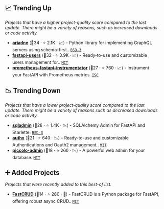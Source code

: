 ## 📈 Trending Up

_Projects that have a higher project-quality score compared to the last update. There might be a variety of reasons, such as increased downloads or code activity._

- <b><a href="https://github.com/mirumee/ariadne">ariadne</a></b> (🥈34 ·  ⭐ 2.1K · 📈) - Python library for implementing GraphQL servers using schema-first.. <code><a href="http://bit.ly/3aKzpTv">BSD-3</a></code>
- <b><a href="https://github.com/fastapi-users/fastapi-users">fastapi-users</a></b> (🥇32 ·  ⭐ 3.9K · 📈) - Ready-to-use and customizable users management for.. <code><a href="http://bit.ly/34MBwT8">MIT</a></code>
- <b><a href="https://github.com/trallnag/prometheus-fastapi-instrumentator">prometheus-fastapi-instrumentator</a></b> (🥉27 ·  ⭐ 760 · 📈) - Instrument your FastAPI with Prometheus metrics. <code><a href="http://bit.ly/3hkKRql">ISC</a></code>

## 📉 Trending Down

_Projects that have a lower project-quality score compared to the last update. There might be a variety of reasons such as decreased downloads or code activity._

- <b><a href="https://github.com/aminalaee/sqladmin">sqladmin</a></b> (🥇28 ·  ⭐ 1.4K · 📉) - SQLAlchemy Admin for FastAPI and Starlette. <code><a href="http://bit.ly/3aKzpTv">BSD-3</a></code>
- <b><a href="https://github.com/yezz123/authx">authx</a></b> (🥈21 ·  ⭐ 640 · 📉) - Ready-to-use and customizable Authentications and Oauth2 management.. <code><a href="http://bit.ly/34MBwT8">MIT</a></code>
- <b><a href="https://github.com/piccolo-orm/piccolo_admin">piccolo-admin</a></b> (🥉18 ·  ⭐ 260 · 📉) - A powerful web admin for your database. <code><a href="http://bit.ly/34MBwT8">MIT</a></code>

## ➕ Added Projects

_Projects that were recently added to this best-of list._

- <b><a href="https://github.com/igorbenav/fastcrud">FastCRUD</a></b> (🥇14 ·  ⭐ 280 · 🐣) - FastCRUD is a Python package for FastAPI, offering robust async CRUD.. <code><a href="http://bit.ly/34MBwT8">MIT</a></code>

